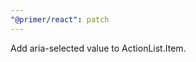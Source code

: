 ```yaml
---
"@primer/react": patch
---
```


Add aria-selected value to ActionList.Item.

<!-- Changed components: ActionList -->
